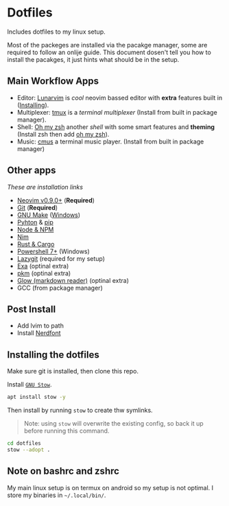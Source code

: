 # Dotfiles
Includes dotfiles to my linux setup.

Most of the packeges are installed via the pacakge manager, some are required to follow an onlije guide. 
This document dosen't tell you how to install the pacakges, 
it just hints what should be in the setup.

## Main Workflow Apps
- Editor: [Lunarvim](https://lunarvim.org/) is *cool* neovim bassed editor with **extra** features built in ([Installing](https://www.lunarvim.org/docs/installation)).
- Multiplexer: [tmux](https://github.com/tmux/tmux) is a *terminal multiplexer* (Install from built in package manager).
- Shell: [Oh my zsh](https://ohmyz.sh/) another *shell* with some smart features and **theming** (Install zsh then add [oh my zsh](https://github.com/ohmyzsh/ohmyzsh/wiki#welcome-to-oh-my-zsh)).
- Music: [cmus](https://cmus.github.io/) a terminal music player. (Install from built in package manager)

## Other apps
*These are installation links*
- [Neovim v0.9.0+](https://github.com/neovim/neovim/wiki/Installing-Neovim) (**Required**)
- [Git](https://cli.github.com/) (**Required**)
- [GNU Make](https://www.gnu.org/software/make/) ([Windows](https://gnuwin32.sourceforge.net/packages/make.htm))
- [Pyhton](https://www.python.org/) & [pip](https://pypi.org/project/pip/)
- [Node & NPM](https://nodejs.org/)
- [Nim](https://nim-lang.org/install.html)
- [Rust & Cargo](https://www.rust-lang.org/tools/install)
- [Powershell 7+](https://learn.microsoft.com/en-us/powershell/scripting/whats-new/migrating-from-windows-powershell-51-to-powershell-7?view=powershell-7.2) (Windows)
- [Lazygit](https://github.com/jesseduffield/lazygit#installation) (required for my setup)
- [Exa](https://the.exa.website/) (optinal extra)
- [pkm](https://github.com/wick3dr0se/pkm) (optinal extra)
- [Glow (markdown reader)](https://github.com/charmbracelet/glow) (optinal extra)
- GCC (from package manager)

## Post Install
- Add lvim to path
- Install [Nerdfont](https://www.nerdfonts.com/)

## Installing the dotfiles
Make sure git is installed, then clone this repo.

Install [`GNU Stow`](https://www.gnu.org/software/stow/).
```bash
apt install stow -y
```
Then install by running `stow` to create thw symlinks.
> Note: using `stow` will overwrite the existing config, 
so back it up before running this command.
```bash
cd dotfiles
stow --adopt .
```

## Note on bashrc and zshrc
My main linux setup is on termux on android so my setup is not optimal.
I store my binaries in `~/.local/bin/`.  
